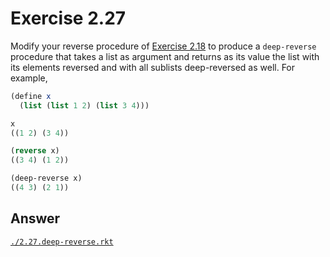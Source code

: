 # Exercise 2.27

Modify your reverse procedure of [Exercise 2.18](./2.18.md) to produce a
`deep-reverse` procedure that takes a list as argument and returns as its value
the list with its elements reversed and with all sublists deep-reversed as well.
For example,

```scheme
(define x
  (list (list 1 2) (list 3 4)))

x
((1 2) (3 4))

(reverse x)
((3 4) (1 2))

(deep-reverse x)
((4 3) (2 1))
```

## Answer

[`./2.27.deep-reverse.rkt`](./2.27.deep-reverse.rkt)
